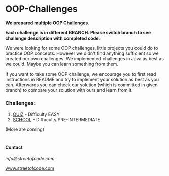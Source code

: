 # OOP-Challenges

**We prepared multiple OOP Challenges.** 

**Each challenge is in different BRANCH. Please switch branch to see challenge description with completed code.**

We were looking for some OOP challenges, little projects you could do to practice OOP concepts. However we didn't find anything sufficient so we created our own challenges. We implemented challenges in Java as best as we could. Maybe you can learn something from them. 

If you want to take some OOP challenge, we encourage you to first read instructions in README and try to implement your solution as best as you can. Afterwards you can check our solution (which is committed in given branch) to compare your solution with ours and learn from it. 

### Challenges:
1. [QUIZ](https://github.com/StreetOfCode/OOP-Challenges/tree/QUIZ) - Difficulty EASY
2. [SCHOOL](https://github.com/StreetOfCode/OOP-Challenges/tree/SCHOOL) - Diffuculty PRE-INTERMEDIATE 

(More are coming)

#

#### Contact
_info@streetofcode.com_

www.streetofcode.com
